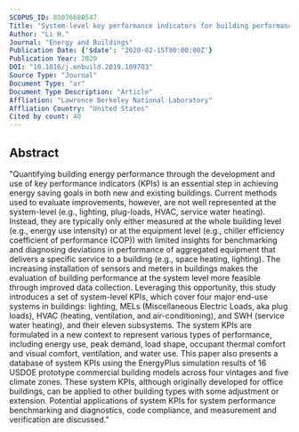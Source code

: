 ```yaml
---
SCOPUS_ID: 85076680547
Title: "System-level key performance indicators for building performance evaluation"
Author: "Li H."
Journal: "Energy and Buildings"
Publication Date: {'$date': '2020-02-15T00:00:00Z'}
Publication Year: 2020
DOI: "10.1016/j.enbuild.2019.109703"
Source Type: "Journal"
Document Type: "ar"
Document Type Description: "Article"
Affliation: "Lawrence Berkeley National Laboratory"
Affliation Country: "United States"
Cited by count: 40
---
```


## Abstract
"Quantifying building energy performance through the development and use of key performance indicators (KPIs) is an essential step in achieving energy saving goals in both new and existing buildings. Current methods used to evaluate improvements, however, are not well represented at the system-level (e.g., lighting, plug-loads, HVAC, service water heating). Instead, they are typically only either measured at the whole building level (e.g., energy use intensity) or at the equipment level (e.g., chiller efficiency coefficient of performance (COP)) with limited insights for benchmarking and diagnosing deviations in performance of aggregated equipment that delivers a specific service to a building (e.g., space heating, lighting). The increasing installation of sensors and meters in buildings makes the evaluation of building performance at the system level more feasible through improved data collection. Leveraging this opportunity, this study introduces a set of system-level KPIs, which cover four major end-use systems in buildings: lighting, MELs (Miscellaneous Electric Loads, aka plug loads), HVAC (heating, ventilation, and air-conditioning), and SWH (service water heating), and their eleven subsystems. The system KPIs are formulated in a new context to represent various types of performance, including energy use, peak demand, load shape, occupant thermal comfort and visual comfort, ventilation, and water use. This paper also presents a database of system KPIs using the EnergyPlus simulation results of 16 USDOE prototype commercial building models across four vintages and five climate zones. These system KPIs, although originally developed for office buildings, can be applied to other building types with some adjustment or extension. Potential applications of system KPIs for system performance benchmarking and diagnostics, code compliance, and measurement and verification are discussed."
